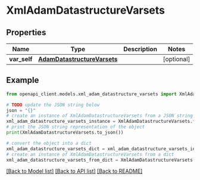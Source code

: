 # XmlAdamDatastructureVarsets


## Properties

Name | Type | Description | Notes
------------ | ------------- | ------------- | -------------
**var_self** | [**AdamDatastructureVarsets**](AdamDatastructureVarsets.md) |  | [optional] 

## Example

```python
from openapi_client.models.xml_adam_datastructure_varsets import XmlAdamDatastructureVarsets

# TODO update the JSON string below
json = "{}"
# create an instance of XmlAdamDatastructureVarsets from a JSON string
xml_adam_datastructure_varsets_instance = XmlAdamDatastructureVarsets.from_json(json)
# print the JSON string representation of the object
print(XmlAdamDatastructureVarsets.to_json())

# convert the object into a dict
xml_adam_datastructure_varsets_dict = xml_adam_datastructure_varsets_instance.to_dict()
# create an instance of XmlAdamDatastructureVarsets from a dict
xml_adam_datastructure_varsets_from_dict = XmlAdamDatastructureVarsets.from_dict(xml_adam_datastructure_varsets_dict)
```
[[Back to Model list]](../README.md#documentation-for-models) [[Back to API list]](../README.md#documentation-for-api-endpoints) [[Back to README]](../README.md)


